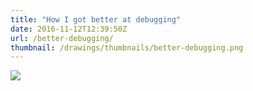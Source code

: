 ```yaml
---
title: "How I got better at debugging"
date: 2016-11-12T12:39:50Z
url: /better-debugging/
thumbnail: /drawings/thumbnails/better-debugging.png
---
```

<a href='/drawings/better-debugging.svg'><img src='/drawings/better-debugging.png'></a>
